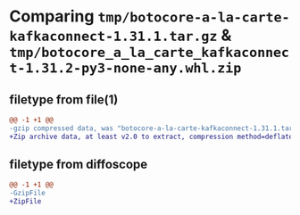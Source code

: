 # Comparing `tmp/botocore-a-la-carte-kafkaconnect-1.31.1.tar.gz` & `tmp/botocore_a_la_carte_kafkaconnect-1.31.2-py3-none-any.whl.zip`

## filetype from file(1)

```diff
@@ -1 +1 @@
-gzip compressed data, was "botocore-a-la-carte-kafkaconnect-1.31.1.tar", last modified: Sat Jul  8 01:42:25 2023, max compression
+Zip archive data, at least v2.0 to extract, compression method=deflate
```

## filetype from diffoscope

```diff
@@ -1 +1 @@
-GzipFile
+ZipFile
```

